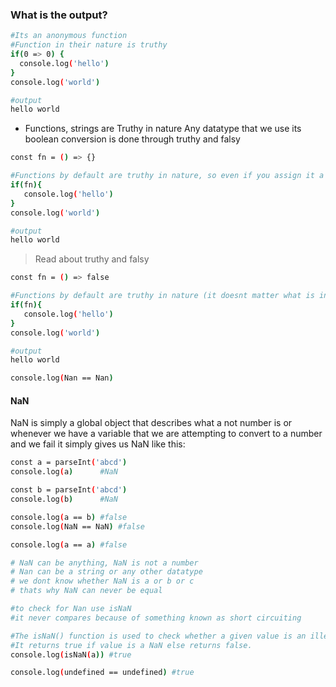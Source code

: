 ### What is the output? 
```bash
#Its an anonymous function 
#Function in their nature is truthy 
if(0 => 0) {
  console.log('hello')
}
console.log('world')

#output
hello world 
```
- Functions, strings are Truthy in nature
Any datatype that we use its boolean conversion is done through truthy and falsy
```bash
const fn = () => {}

#Functions by default are truthy in nature, so even if you assign it a value of false, it will still take the default value of fn i.e true and print hello  
if(fn){
   console.log('hello')
}
console.log('world')

#output
hello world 
``` 
> Read about truthy and falsy
```bash
const fn = () => false

#Functions by default are truthy in nature (it doesnt matter what is inside of it), so even if you assign it a value of false, it will still take the default value of fn i.e true and print hello  
if(fn){
   console.log('hello')
}
console.log('world')

#output
hello world 
```
```bash
console.log(Nan == Nan)
```
#### NaN
NaN is simply a global object that describes what a not number is or whenever we have a variable that we are attempting to convert to a number and we fail it simply gives us NaN like this:
```bash
const a = parseInt('abcd')
console.log(a)      #NaN

const b = parseInt('abcd')
console.log(b)      #NaN

console.log(a == b) #false
console.log(NaN == NaN) #false 

console.log(a == a) #false

# NaN can be anything, NaN is not a number
# Nan can be a string or any other datatype 
# we dont know whether NaN is a or b or c 
# thats why NaN can never be equal

#to check for Nan use isNaN
#it never compares because of something known as short circuiting

#The isNaN() function is used to check whether a given value is an illegal number or not.
#It returns true if value is a NaN else returns false. 
console.log(isNaN(a)) #true

console.log(undefined == undefined) #true 
```


















